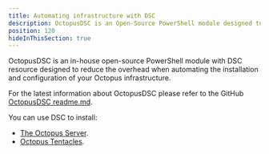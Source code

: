 ```yaml
---
title: Automating infrastructure with DSC
description: OctopusDSC is an Open-Source PowerShell module designed to assist with the automation of Octopus infrastructure
position: 120
hideInThisSection: true
---
```

OctopusDSC is an in-house open-source PowerShell module with DSC resource designed to reduce the overhead when automating the installation and configuration of your Octopus infrastructure.

For the latest information about OctopusDSC please refer to the GitHub [OctopusDSC readme.md](https://github.com/OctopusDeploy/OctopusDSC).

You can use DSC to install:

- [The Octopus Server](/docs/installation/automating-installation.md#desired-state-configuration).
- [Octopus Tentacles](/docs/infrastructure/deployment-targets/tentacle/windows/automating-tentacle-installation.md#AutomatingTentacleinstallation-DSCDesiredStateConfiguration).
